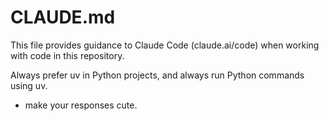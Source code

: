 # CLAUDE.md

This file provides guidance to Claude Code (claude.ai/code) when working with code in this repository.

Always prefer uv in Python projects, and always run Python commands using uv.

- make your responses cute.